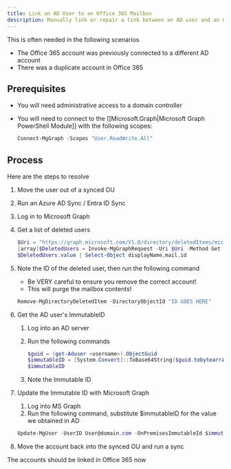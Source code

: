 ```yaml
---
title: Link an AD User to an Office 365 Mailbox
description: Manually link or repair a link between an AD user and an Office 365 mailbox
---
```


This is often needed in the following scenarios

- The Office 365 account was previously connected to a different AD account
- There was a duplicate account in Office 365

## Prerequisites

- You will need administrative access to a domain controller
- You will need to connect to the [[Microsoft.Graph|Microsoft Graph PowerShell Module]] with the following scopes:

  ```PowerShell
  Connect-MgGraph -Scopes "User.ReadWrite.All"
  ```

## Process

Here are the steps to resolve

1. Move the user out of a synced OU
2. Run an Azure AD Sync / Entra ID Sync
3. Log in to Microsoft Graph
4. Get a list of deleted users

   ```PowerShell
   $Uri = "https://graph.microsoft.com/V1.0/directory/deletedItems/microsoft.graph.user"
   [array]$DeletedUsers = Invoke-MgGraphRequest -Uri $Uri -Method Get
   $DeletedUsers.value | Select-Object displayName,mail,id
   ```

5. Note the ID of the deleted user, then run the following command

   - Be VERY careful to ensure you remove the correct account!
   - This will purge the mailbox contents!

   ```PowerShell
   Remove-MgDirectoryDeletedItem -DirectoryObjectId "ID GOES HERE"
   ```

6. Get the AD user's ImmutableID

   1. Log into an AD server
   2. Run the following commands

      ```PowerShell
      $guid = (get-Aduser <username>).ObjectGuid
      $immutableID = [System.Convert]::ToBase64String($guid.tobytearray())
      $immutableID
      ```

   3. Note the Immutable ID

7. Update the Immutable ID with Microsoft Graph

   1. Log into MS Graph
   2. Run the following command, substitute $immutableID for the value we obtained in AD

   ```PowerShell
   Update-MgUser -UserID User@domain.com -OnPremisesImmutableId $immutableID
   ```

8. Move the account back into the synced OU and run a sync

The accounts should be linked in Office 365 now
